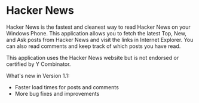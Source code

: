 Hacker News
===========

Hacker News is the fastest and cleanest way to read Hacker News on your Windows Phone. This application allows you to fetch the latest Top, New, and Ask posts from Hacker News and visit the links in Internet Explorer. You can also read comments and keep track of which posts you have read.

This application uses the Hacker News website but is not endorsed or certified by Y Combinator.

What's new in Version 1.1:
- Faster load times for posts and comments
- More bug fixes and improvements
